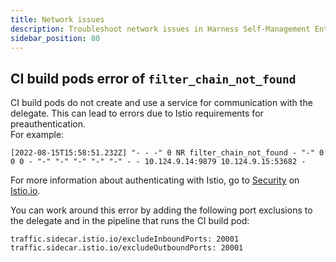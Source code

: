 ```yaml
---
title: Network issues
description: Troubleshoot network issues in Harness Self-Management Enterprise Edition.
sidebar_position: 80
---
```


## CI build pods error of `filter_chain_not_found`

CI build pods do not create and use a service for communication with the delegate. This can lead to errors due to Istio requirements for preauthentication.  
For example:

```
[2022-08-15T15:58:51.232Z] "- - -" 0 NR filter_chain_not_found - "-" 0 0 0 - "-" "-" "-" "-" "-" - - 10.124.9.14:9879 10.124.9.15:53682 - 
```

For more information about authenticating with Istio, go to [Security](https://istio.io/latest/docs/concepts/security/) on [Istio.io](https://istio.io/latest/).

You can work around this error by adding the following port exclusions to the delegate and in the pipeline that runs the CI build pod:

```
traffic.sidecar.istio.io/excludeInboundPorts: 20001
traffic.sidecar.istio.io/excludeOutboundPorts: 20001
```

